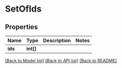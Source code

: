 # SetOfIds

## Properties
Name | Type | Description | Notes
------------ | ------------- | ------------- | -------------
**ids** | **int[]** |  | 

[[Back to Model list]](../README.md#documentation-for-models) [[Back to API list]](../README.md#documentation-for-api-endpoints) [[Back to README]](../README.md)


